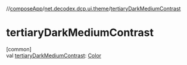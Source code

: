 //[composeApp](../../index.md)/[net.decodex.dcp.ui.theme](index.md)/[tertiaryDarkMediumContrast](tertiary-dark-medium-contrast.md)

# tertiaryDarkMediumContrast

[common]\
val [tertiaryDarkMediumContrast](tertiary-dark-medium-contrast.md): [Color](https://developer.android.com/reference/kotlin/androidx/compose/ui/graphics/Color.html)
